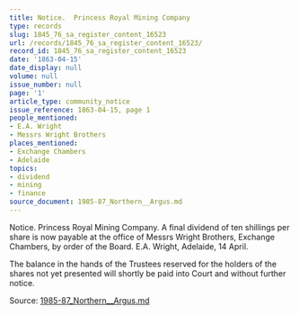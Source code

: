```yaml
---
title: Notice.  Princess Royal Mining Company
type: records
slug: 1845_76_sa_register_content_16523
url: /records/1845_76_sa_register_content_16523/
record_id: 1845_76_sa_register_content_16523
date: '1863-04-15'
date_display: null
volume: null
issue_number: null
page: '1'
article_type: community_notice
issue_reference: 1863-04-15, page 1
people_mentioned:
- E.A. Wright
- Messrs Wright Brothers
places_mentioned:
- Exchange Chambers
- Adelaide
topics:
- dividend
- mining
- finance
source_document: 1985-87_Northern__Argus.md
---
```


Notice.  Princess Royal Mining Company.  A final dividend of ten shillings per share is now payable at the office of Messrs Wright Brothers, Exchange Chambers, by order of the Board.  E.A. Wright, Adelaide, 14 April.

The balance in the hands of the Trustees reserved for the holders of the shares not yet presented will shortly be paid into Court and without further notice.

Source: [1985-87_Northern__Argus.md](/downloads/markdown/1985-87_Northern__Argus.md)
